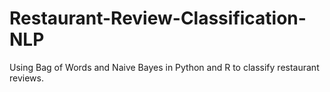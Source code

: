# Restaurant-Review-Classification-NLP

Using Bag of Words and Naive Bayes in Python and R to classify restaurant reviews.
